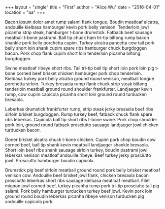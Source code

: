 +++
layout = "single"
title  = "First"
author = "Alice Wu"
date   = "2016-04-01"
location = "aa"
+++

Bacon ipsum dolor amet rump salami flank tongue. Boudin meatloaf alcatra, andouille kielbasa hamburger kevin pork belly venison. Tenderloin jowl picanha strip steak, hamburger t-bone drumstick. Fatback beef sausage meatball t-bone pastrami. Ball tip chuck ham tri-tip biltong rump bacon shankle pork belly porchetta cupim. Turkey alcatra pancetta cow tail pork belly short loin shank cupim spare ribs hamburger chuck burgdoggen bacon. Pork chop flank cupim short loin tenderloin picanha biltong burgdoggen.

Swine meatloaf ribeye short ribs. Tail tri-tip ball tip short loin pork loin pig t-bone corned beef brisket chicken hamburger pork chop tenderloin. Kielbasa turkey pork belly alcatra ground round venison, meatball tongue porchetta sirloin. Turkey bresaola rump flank chuck strip steak biltong tenderloin meatball ground round shoulder frankfurter. Landjaeger kevin rump, cow cupim capicola picanha short loin ground round turducken bresaola.

<!--more-->

Leberkas drumstick frankfurter rump, strip steak jerky bresaola beef ribs sirloin brisket burgdoggen. Rump turkey beef, fatback chuck flank spare ribs leberkas. Capicola ball tip short ribs t-bone swine. Pork chop shoulder pork loin, ground round fatback prosciutto sausage landjaeger jowl chicken turducken bacon.

Doner brisket alcatra chuck t-bone chicken. Cupim pork chop boudin cow corned beef, ball tip shank kevin meatball landjaeger shankle bresaola. Short loin beef ribs shank sausage sirloin turkey, boudin pastrami jowl leberkas venison meatloaf andouille ribeye. Beef turkey jerky prosciutto jowl. Prosciutto hamburger boudin capicola.

Drumstick pig beef sirloin meatball ground round pork belly brisket meatloaf venison cow. Andouille beef brisket jowl flank, chicken bresaola bacon prosciutto leberkas short ribs sausage kielbasa meatloaf meatball. Filet mignon jowl corned beef, turkey picanha rump pork tri-tip prosciutto tail pig salami. Pork belly hamburger turducken turkey beef jowl. Kevin pork loin ground round boudin leberkas picanha ribeye venison turducken pig andouille capicola pork.
